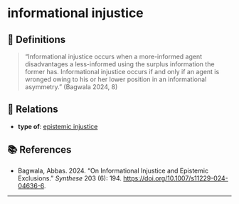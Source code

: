# informational injustice

## 📖 Definitions

> “Informational injustice occurs when a more-informed agent disadvantages a less-informed using the surplus information the former has. Informational injustice occurs if and only if an agent is wronged owing to his or her lower position in an informational asymmetry.” (Bagwala 2024, 8)

## 🔗 Relations

- **type of**: [epistemic injustice](./epistemic-injustice.md)

## 📚 References

- Bagwala, Abbas. 2024. “On Informational Injustice and Epistemic Exclusions.” _Synthese_ 203 (6): 194. https://doi.org/10.1007/s11229-024-04636-6.

---

<script src="https://giscus.app/client.js"
                data-repo="natesheehan/conceptcartography"
                data-repo-id="R_kgDOPB5QiQ"
                data-category="General"
                data-category-id="DIC_kwDOPB5Qic4CsAxd"
                data-mapping="pathname"
                data-strict="0"
                data-reactions-enabled="1"
                data-emit-metadata="0"
                data-input-position="bottom"
                data-theme="catppuccin_mocha"
                data-lang="en"
                crossorigin="anonymous"
                async>
        </script>
        
